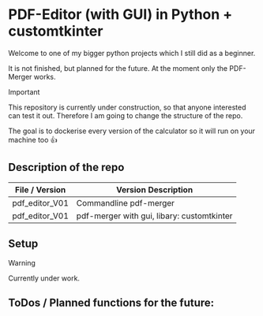 # PDF-Editor (with GUI) in Python + customtkinter

Welcome to one of my bigger python projects which I still did as a beginner. 

It is not finished, but planned for the future. At the moment only the PDF-Merger works.

> [!IMPORTANT]
> This repository is currently under construction, so that anyone interested can test it out. Therefore I am going to change the structure of the repo.
>
> The goal is to dockerise every version of the calculator so it will run on your machine too 👍

## Description of the repo

| File / Version   | Version Description |
| -------- | ------- |
| pdf_editor_V01 | Commandline pdf-merger |
| pdf_editor_V01 | pdf-merger with gui, libary: customtkinter |

## Setup

> [!WARNING]
> Currently under work.

## ToDos / Planned functions for the future:
